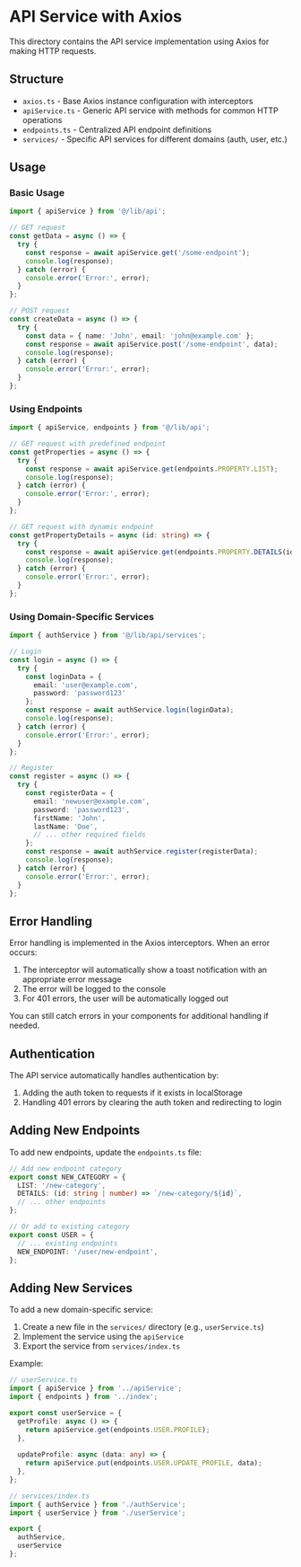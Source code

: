 # API Service with Axios

This directory contains the API service implementation using Axios for making HTTP requests.

## Structure

- `axios.ts` - Base Axios instance configuration with interceptors
- `apiService.ts` - Generic API service with methods for common HTTP operations
- `endpoints.ts` - Centralized API endpoint definitions
- `services/` - Specific API services for different domains (auth, user, etc.)

## Usage

### Basic Usage

```typescript
import { apiService } from '@/lib/api';

// GET request
const getData = async () => {
  try {
    const response = await apiService.get('/some-endpoint');
    console.log(response);
  } catch (error) {
    console.error('Error:', error);
  }
};

// POST request
const createData = async () => {
  try {
    const data = { name: 'John', email: 'john@example.com' };
    const response = await apiService.post('/some-endpoint', data);
    console.log(response);
  } catch (error) {
    console.error('Error:', error);
  }
};
```

### Using Endpoints

```typescript
import { apiService, endpoints } from '@/lib/api';

// GET request with predefined endpoint
const getProperties = async () => {
  try {
    const response = await apiService.get(endpoints.PROPERTY.LIST);
    console.log(response);
  } catch (error) {
    console.error('Error:', error);
  }
};

// GET request with dynamic endpoint
const getPropertyDetails = async (id: string) => {
  try {
    const response = await apiService.get(endpoints.PROPERTY.DETAILS(id));
    console.log(response);
  } catch (error) {
    console.error('Error:', error);
  }
};
```

### Using Domain-Specific Services

```typescript
import { authService } from '@/lib/api/services';

// Login
const login = async () => {
  try {
    const loginData = {
      email: 'user@example.com',
      password: 'password123'
    };
    const response = await authService.login(loginData);
    console.log(response);
  } catch (error) {
    console.error('Error:', error);
  }
};

// Register
const register = async () => {
  try {
    const registerData = {
      email: 'newuser@example.com',
      password: 'password123',
      firstName: 'John',
      lastName: 'Doe',
      // ... other required fields
    };
    const response = await authService.register(registerData);
    console.log(response);
  } catch (error) {
    console.error('Error:', error);
  }
};
```

## Error Handling

Error handling is implemented in the Axios interceptors. When an error occurs:

1. The interceptor will automatically show a toast notification with an appropriate error message
2. The error will be logged to the console
3. For 401 errors, the user will be automatically logged out

You can still catch errors in your components for additional handling if needed.

## Authentication

The API service automatically handles authentication by:

1. Adding the auth token to requests if it exists in localStorage
2. Handling 401 errors by clearing the auth token and redirecting to login

## Adding New Endpoints

To add new endpoints, update the `endpoints.ts` file:

```typescript
// Add new endpoint category
export const NEW_CATEGORY = {
  LIST: '/new-category',
  DETAILS: (id: string | number) => `/new-category/${id}`,
  // ... other endpoints
};

// Or add to existing category
export const USER = {
  // ... existing endpoints
  NEW_ENDPOINT: '/user/new-endpoint',
};
```

## Adding New Services

To add a new domain-specific service:

1. Create a new file in the `services/` directory (e.g., `userService.ts`)
2. Implement the service using the `apiService`
3. Export the service from `services/index.ts`

Example:

```typescript
// userService.ts
import { apiService } from '../apiService';
import { endpoints } from '../index';

export const userService = {
  getProfile: async () => {
    return apiService.get(endpoints.USER.PROFILE);
  },
  
  updateProfile: async (data: any) => {
    return apiService.put(endpoints.USER.UPDATE_PROFILE, data);
  },
};

// services/index.ts
import { authService } from './authService';
import { userService } from './userService';

export {
  authService,
  userService
};
```
